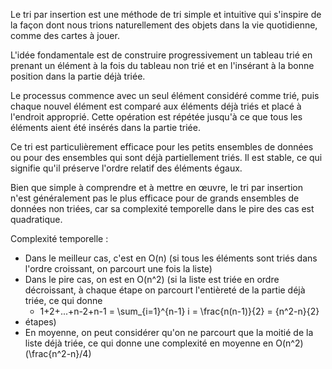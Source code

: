 Le tri par insertion est une méthode de tri simple et intuitive qui s'inspire de la façon dont nous trions naturellement des objets dans la vie quotidienne, comme des cartes à jouer.

L'idée fondamentale est de construire progressivement un tableau trié en prenant un élément à la fois du tableau non trié et en l'insérant à la bonne position dans la partie déjà triée.

Le processus commence avec un seul élément considéré comme trié, puis chaque nouvel élément est comparé aux éléments déjà triés et placé à l'endroit approprié. Cette opération est répétée jusqu'à ce que tous les éléments aient été insérés dans la partie triée.

Ce tri est particulièrement efficace pour les petits ensembles de données ou pour des ensembles qui sont déjà partiellement triés. Il est stable, ce qui signifie qu'il préserve l'ordre relatif des éléments égaux.

Bien que simple à comprendre et à mettre en œuvre, le tri par insertion n'est généralement pas le plus efficace pour de grands ensembles de données non triées, car sa complexité temporelle dans le pire des cas est quadratique.

Complexité temporelle :
- Dans le meilleur cas, c'est en O(n) (si tous les éléments sont triés dans l'ordre croissant, on parcourt une fois la liste)
- Dans le pire cas, on est en O(n^2) (si la liste est triée en ordre décroissant, à chaque étape on parcourt l'entièreté de la partie déjà triée, ce qui donne 
    - 1+2+...+n-2+n-1 = \sum_{i=1}^{n-1} i = \frac{n(n-1)}{2} = {n^2-n}{2}
- étapes)
- En moyenne, on peut considérer qu'on ne parcourt que la moitié de la liste déjà triée, ce qui donne une complexité en moyenne en O(n^2) (\frac{n^2-n}/4)